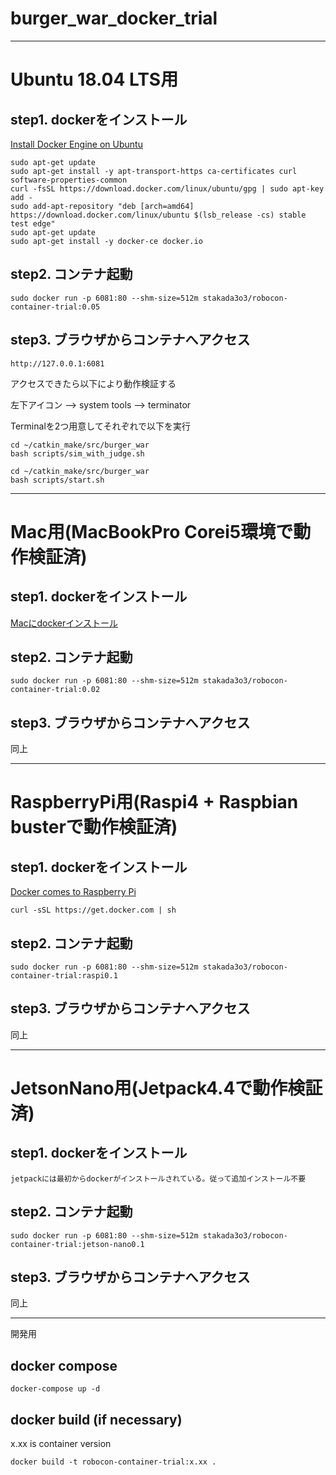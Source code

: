 # burger_war_docker_trial

---
# Ubuntu 18.04 LTS用

## step1. dockerをインストール

[Install Docker Engine on Ubuntu](https://docs.docker.com/engine/install/ubuntu/)

```
sudo apt-get update
sudo apt-get install -y apt-transport-https ca-certificates curl software-properties-common
curl -fsSL https://download.docker.com/linux/ubuntu/gpg | sudo apt-key add -
sudo add-apt-repository "deb [arch=amd64] https://download.docker.com/linux/ubuntu $(lsb_release -cs) stable test edge"
sudo apt-get update
sudo apt-get install -y docker-ce docker.io
```

## step2. コンテナ起動

```
sudo docker run -p 6081:80 --shm-size=512m stakada3o3/robocon-container-trial:0.05
```

## step3. ブラウザからコンテナへアクセス

```
http://127.0.0.1:6081
```

アクセスできたら以下により動作検証する

左下アイコン --> system tools --> terminator

Terminalを2つ用意してそれぞれで以下を実行

```
cd ~/catkin_make/src/burger_war
bash scripts/sim_with_judge.sh
```

```
cd ~/catkin_make/src/burger_war
bash scripts/start.sh
```

---
# Mac用(MacBookPro Corei5環境で動作検証済)

## step1. dockerをインストール

[Macにdockerインストール](https://qiita.com/ama_keshi/items/b4c47a4aca5d48f2661c)


## step2. コンテナ起動

```
sudo docker run -p 6081:80 --shm-size=512m stakada3o3/robocon-container-trial:0.02
```

## step3. ブラウザからコンテナへアクセス
同上

---
# RaspberryPi用(Raspi4 + Raspbian busterで動作検証済)

## step1. dockerをインストール

[Docker comes to Raspberry Pi](https://www.raspberrypi.org/blog/docker-comes-to-raspberry-pi/)

```
curl -sSL https://get.docker.com | sh
```

## step2. コンテナ起動

```
sudo docker run -p 6081:80 --shm-size=512m stakada3o3/robocon-container-trial:raspi0.1
```

## step3. ブラウザからコンテナへアクセス

同上

---
# JetsonNano用(Jetpack4.4で動作検証済)

## step1. dockerをインストール

```
jetpackには最初からdockerがインストールされている。従って追加インストール不要
```

## step2. コンテナ起動

```
sudo docker run -p 6081:80 --shm-size=512m stakada3o3/robocon-container-trial:jetson-nano0.1
```

## step3. ブラウザからコンテナへアクセス

同上

---
開発用

## docker compose

```
docker-compose up -d
```

## docker build (if necessary)

x.xx is container version

```
docker build -t robocon-container-trial:x.xx .
```
